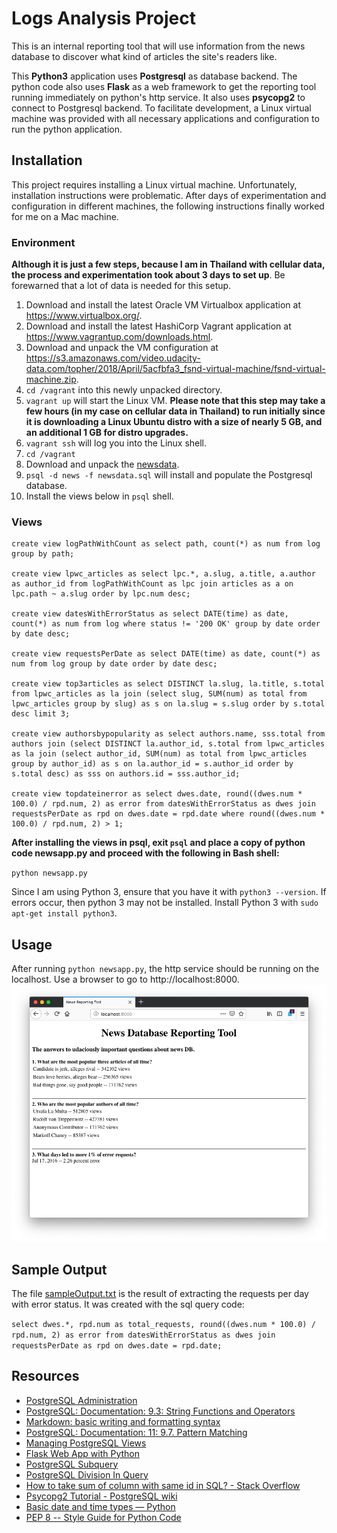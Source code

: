 # Logs Analysis Project

This is an internal reporting tool that will use information from the news database to discover what kind of articles the site's readers like.

This **Python3** application uses **Postgresql** as database backend. The python code also uses **Flask** as a web framework to get the reporting tool running immediately on python's http service. It also uses **psycopg2** to connect to Postgresql backend. To facilitate development, a Linux virtual machine was provided with all necessary applications and configuration to run the python application.

## Installation

This project requires installing a Linux virtual machine. Unfortunately, installation instructions were problematic. After days of experimentation and configuration in different machines, the following instructions finally worked for me on a Mac machine.

### Environment

**Although it is just a few steps, because I am in Thailand with cellular data, the process and experimentation took about 3 days to set up**. Be forewarned that a lot of data is needed for this setup.

1. Download and install the latest Oracle VM Virtualbox application at <a href="https://www.virtualbox.org/">https://www.virtualbox.org/</a>.
2. Download and install the latest HashiCorp Vagrant application at <a href="https://www.vagrantup.com/downloads.html">https://www.vagrantup.com/downloads.html</a>.
3. Download and unpack the VM configuration at <a href="https://s3.amazonaws.com/video.udacity-data.com/topher/2018/April/5acfbfa3_fsnd-virtual-machine/fsnd-virtual-machine.zip">https://s3.amazonaws.com/video.udacity-data.com/topher/2018/April/5acfbfa3_fsnd-virtual-machine/fsnd-virtual-machine.zip</a>.
4. `cd /vagrant` into this newly unpacked directory.
5. `vagrant up` will start the Linux VM. **Please note that this step may take a few hours (in my case on cellular data in Thailand) to run initially since it is downloading a Linux Ubuntu distro with a size of nearly 5 GB, and an additional 1 GB for distro upgrades.**
6. `vagrant ssh` will log you into the Linux shell.
7. `cd /vagrant`
8. Download and unpack the <a href="https://d17h27t6h515a5.cloudfront.net/topher/2016/August/57b5f748_newsdata/newsdata.zip">newsdata</a>.
9. `psql -d news -f newsdata.sql` will install and populate the Postgresql database.
10. Install the views below in `psql` shell.

### Views

```
create view logPathWithCount as select path, count(*) as num from log group by path;

create view lpwc_articles as select lpc.*, a.slug, a.title, a.author as author_id from logPathWithCount as lpc join articles as a on lpc.path ~ a.slug order by lpc.num desc;

create view datesWithErrorStatus as select DATE(time) as date, count(*) as num from log where status != '200 OK' group by date order by date desc;

create view requestsPerDate as select DATE(time) as date, count(*) as num from log group by date order by date desc;

create view top3articles as select DISTINCT la.slug, la.title, s.total from lpwc_articles as la join (select slug, SUM(num) as total from lpwc_articles group by slug) as s on la.slug = s.slug order by s.total desc limit 3;

create view authorsbypopularity as select authors.name, sss.total from authors join (select DISTINCT la.author_id, s.total from lpwc_articles as la join (select author_id, SUM(num) as total from lpwc_articles group by author_id) as s on la.author_id = s.author_id order by s.total desc) as sss on authors.id = sss.author_id;

create view topdateinerror as select dwes.date, round((dwes.num * 100.0) / rpd.num, 2) as error from datesWithErrorStatus as dwes join requestsPerDate as rpd on dwes.date = rpd.date where round((dwes.num * 100.0) / rpd.num, 2) > 1;
```

**After installing the views in psql, exit `psql` and place a copy of python code newsapp.py and proceed with the following in Bash shell:**

`python newsapp.py`

Since I am using Python 3, ensure that you have it with `python3 --version`. If errors occur, then python 3 may not be installed. Install Python 3 with `sudo apt-get install python3`.

## Usage

After running `python newsapp.py`, the http service should be running on the localhost. Use a browser to go to http://localhost:8000.
![image](supplement/ReportingToolScreenShot.png)

## Sample Output

The file <a href="sampleOutput.txt">sampleOutput.txt</a> is the result of extracting the requests per day with error status. It was created with the sql query code:

`select dwes.*, rpd.num as total_requests, round((dwes.num * 100.0) / rpd.num, 2) as error from datesWithErrorStatus as dwes join requestsPerDate as rpd on dwes.date = rpd.date;`

## Resources

* <a href="http://www.postgresqltutorial.com/postgresql-administration/">PostgreSQL Administration</a>
* <a href="https://www.postgresql.org/docs/9.3/functions-string.html">PostgreSQL: Documentation: 9.3: String Functions and Operators</a>
* <a href="https://help.github.com/articles/basic-writing-and-formatting-syntax/">Markdown: basic writing and formatting syntax</a>
* <a href="https://www.postgresql.org/docs/current/functions-matching.html">PostgreSQL: Documentation: 11: 9.7. Pattern Matching</a>
* <a href="http://www.postgresqltutorial.com/managing-postgresql-views/">Managing PostgreSQL Views</a>
* <a href="https://pythonspot.com/flask-web-app-with-python/">Flask Web App with Python</a>
* <a href="http://www.postgresqltutorial.com/postgresql-subquery/">PostgreSQL Subquery</a>
* <a href="https://dba.stackexchange.com/questions/75622/postgresql-division-in-query-not-working">PostgreSQL Division In Query</a>
* <a href="https://stackoverflow.com/questions/12864467/how-to-take-sum-of-column-with-same-id-in-sql">How to take sum of column with same id in SQL? - Stack Overflow</a>
* <a href="https://wiki.postgresql.org/wiki/Psycopg2_Tutorial">Psycopg2 Tutorial - PostgreSQL wiki</a>
* <a href="https://docs.python.org/2/library/datetime.html">Basic date and time types — Python</a>
* <a href="https://www.python.org/dev/peps/pep-0008/">PEP 8 -- Style Guide for Python Code</a>
